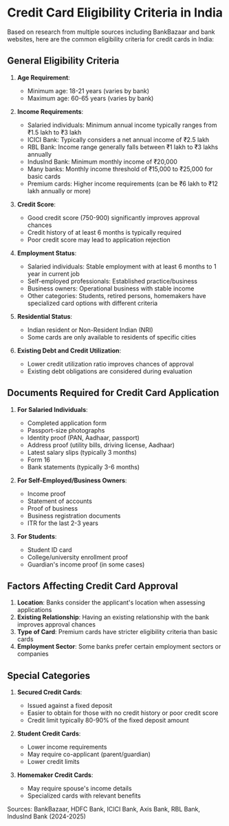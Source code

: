# Credit Card Eligibility Criteria in India

Based on research from multiple sources including BankBazaar and bank websites, here are the common eligibility criteria for credit cards in India:

## General Eligibility Criteria

1. **Age Requirement**:
   - Minimum age: 18-21 years (varies by bank)
   - Maximum age: 60-65 years (varies by bank)

2. **Income Requirements**:
   - Salaried individuals: Minimum annual income typically ranges from ₹1.5 lakh to ₹3 lakh
   - ICICI Bank: Typically considers a net annual income of ₹2.5 lakh
   - RBL Bank: Income range generally falls between ₹1 lakh to ₹3 lakhs annually
   - IndusInd Bank: Minimum monthly income of ₹20,000
   - Many banks: Monthly income threshold of ₹15,000 to ₹25,000 for basic cards
   - Premium cards: Higher income requirements (can be ₹6 lakh to ₹12 lakh annually or more)

3. **Credit Score**:
   - Good credit score (750-900) significantly improves approval chances
   - Credit history of at least 6 months is typically required
   - Poor credit score may lead to application rejection

4. **Employment Status**:
   - Salaried individuals: Stable employment with at least 6 months to 1 year in current job
   - Self-employed professionals: Established practice/business
   - Business owners: Operational business with stable income
   - Other categories: Students, retired persons, homemakers have specialized card options with different criteria

5. **Residential Status**:
   - Indian resident or Non-Resident Indian (NRI)
   - Some cards are only available to residents of specific cities

6. **Existing Debt and Credit Utilization**:
   - Lower credit utilization ratio improves chances of approval
   - Existing debt obligations are considered during evaluation

## Documents Required for Credit Card Application

1. **For Salaried Individuals**:
   - Completed application form
   - Passport-size photographs
   - Identity proof (PAN, Aadhaar, passport)
   - Address proof (utility bills, driving license, Aadhaar)
   - Latest salary slips (typically 3 months)
   - Form 16
   - Bank statements (typically 3-6 months)

2. **For Self-Employed/Business Owners**:
   - Income proof
   - Statement of accounts
   - Proof of business
   - Business registration documents
   - ITR for the last 2-3 years

3. **For Students**:
   - Student ID card
   - College/university enrollment proof
   - Guardian's income proof (in some cases)

## Factors Affecting Credit Card Approval

1. **Location**: Banks consider the applicant's location when assessing applications
2. **Existing Relationship**: Having an existing relationship with the bank improves approval chances
3. **Type of Card**: Premium cards have stricter eligibility criteria than basic cards
4. **Employment Sector**: Some banks prefer certain employment sectors or companies

## Special Categories

1. **Secured Credit Cards**: 
   - Issued against a fixed deposit
   - Easier to obtain for those with no credit history or poor credit score
   - Credit limit typically 80-90% of the fixed deposit amount

2. **Student Credit Cards**:
   - Lower income requirements
   - May require co-applicant (parent/guardian)
   - Lower credit limits

3. **Homemaker Credit Cards**:
   - May require spouse's income details
   - Specialized cards with relevant benefits

Sources: BankBazaar, HDFC Bank, ICICI Bank, Axis Bank, RBL Bank, IndusInd Bank (2024-2025)
